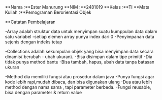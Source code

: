**Nama          :**Ester Manurung 
**NIM           :**2481019 
**Kelas         :**TI 
**Mata Kuliah   :**Pemograman Berorientasi Objek

**Catatan Pembelajaran

-Array adalah struktur data untuk menyimpan suatu kumppulan data
dalam satu variabel
-setiap elemen array punya index dari 0
-Penyimpanan data sejenis dengan indeks tetap

-Collections adalah sekumpulan objek yang bisa menyimpan data secara
dinamis( berubah - ubah ukuran).
-Bisa disimpan dalam tipe primitif
-Dia tidak punya method bantu
-Bisa tambah, hapus, ubah data tanpa batasan ukuran

-Method dia memiliki fungsi atau prosedur dalam java
-Punya fungsi agar kode lebih rapi,mudah dibaca, dan bisa digunakan
ulang
-Dua atau lebih method dengan nama sama , tapi parameter berbeda.
-Fungsi reusable, bisa dengan parameter & return value
